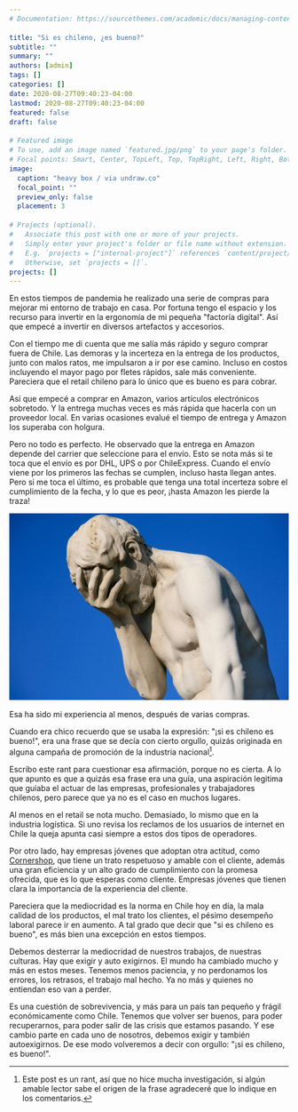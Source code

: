 ```yaml
---
# Documentation: https://sourcethemes.com/academic/docs/managing-content/

title: "Si es chileno, ¿es bueno?"
subtitle: ""
summary: ""
authors: [admin]
tags: []
categories: []
date: 2020-08-27T09:40:23-04:00
lastmod: 2020-08-27T09:40:23-04:00
featured: false
draft: false

# Featured image
# To use, add an image named `featured.jpg/png` to your page's folder.
# Focal points: Smart, Center, TopLeft, Top, TopRight, Left, Right, BottomLeft, Bottom, BottomRight.
image:
  caption: "heavy box / via undraw.co"
  focal_point: ""
  preview_only: false
  placement: 3

# Projects (optional).
#   Associate this post with one or more of your projects.
#   Simply enter your project's folder or file name without extension.
#   E.g. `projects = ["internal-project"]` references `content/project/deep-learning/index.md`.
#   Otherwise, set `projects = []`.
projects: []
---
```


En estos tiempos de pandemia he realizado una serie de compras para mejorar mi entorno de trabajo en casa. Por fortuna tengo el espacio y los recurso para invertir en la ergonomía de mi pequeña "factoría digital". Así que empecé a invertir en diversos artefactos y accesorios. 

Con el tiempo me di cuenta que me salía más rápido y seguro comprar fuera de Chile. Las demoras y la incerteza en la entrega de los productos, junto con malos ratos, me impulsaron a ir por ese camino. Incluso en costos incluyendo el mayor pago por fletes rápidos, sale más conveniente. Pareciera que el retail chileno para lo único que es bueno es para cobrar. 

Así que empecé a comprar en Amazon, varios artículos electrónicos sobretodo. Y la entrega muchas veces es más rápida que hacerla con un proveedor local. En varias ocasiones evalué el tiempo de entrega y Amazon los superaba con holgura. 

Pero no todo es perfecto. He observado que la entrega en Amazon depende del carrier que seleccione para el envío. Esto se nota más si te toca que el envío es por DHL, UPS o por ChileExpress. Cuando el envío viene por los primeros las fechas se cumplen, incluso hasta llegan antes. Pero si me toca el último, es probable que tenga una total incerteza sobre el cumplimiento de la fecha, y lo que es peor, ¡hasta Amazon les pierde la traza! 

![](facepalm.jpg)

Esa ha sido mi experiencia al menos, después de varias compras.

Cuando era chico recuerdo que se usaba la expresión: "¡si es chileno es bueno!", era una frase que se decía con cierto orgullo, quizás originada en alguna campaña de promoción de la industria nacional[^1].

Escribo este rant para cuestionar esa afirmación, porque no es cierta. A lo que apunto es que a quizás esa frase era una guía, una aspiración legitima que guiaba el actuar de las empresas,  profesionales y trabajadores chilenos, pero parece que ya no es el caso en muchos lugares.

Al menos en el retail se nota mucho. Demasiado, lo mismo que en la industria logística. Si uno revisa los reclamos de los usuarios de internet en Chile la queja apunta casi siempre a estos dos tipos de operadores.

Por otro lado, hay empresas jóvenes que adoptan otra actitud, como [Cornershop](https://cornershopapp.com/es-cl/), que tiene un trato respetuoso y amable con el cliente, además una gran eficiencia y un alto grado de cumplimiento con la promesa ofrecida, que es lo que esperas como cliente. Empresas jóvenes que tienen clara la importancia de la experiencia del cliente.

Pareciera que la mediocridad es la norma en Chile hoy en día, la mala calidad de los productos, el mal trato los clientes, el pésimo desempeño laboral parece ir en aumento. A tal grado que decir que "si es chileno es bueno", es más bien una excepción en estos tiempos.

Debemos desterrar la mediocridad de nuestros trabajos, de nuestras culturas. Hay que exigir y auto exigirnos. El mundo ha cambiado mucho y más en estos meses. Tenemos menos paciencia, y no perdonamos los errores, los retrasos, el trabajo mal hecho. Ya no más y quienes no entiendan eso van a perder.

Es una cuestión de sobrevivencia, y más para un país tan pequeño y frágil económicamente como Chile. Tenemos que volver ser buenos, para poder recuperarnos, para poder salir de las crisis que estamos pasando. Y ese cambio parte en cada uno de nosotros, debemos exigir y también autoexigirnos. De ese modo volveremos a decir con orgullo: "¡si es chileno, es bueno!".


[^1]: Este post es un rant, así que no hice mucha investigación, si algún amable lector sabe el origen de la frase agradeceré que lo indique en los comentarios.